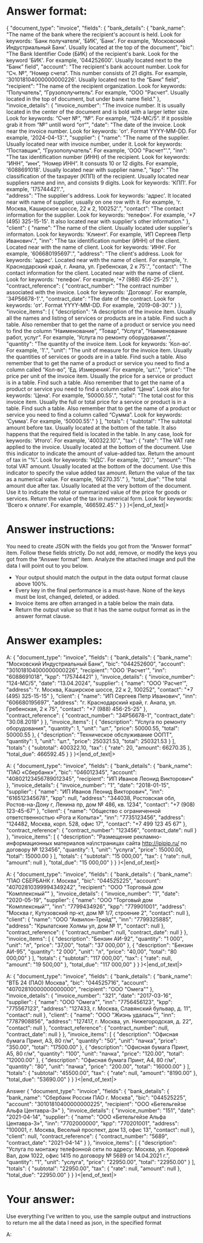 # Answer format:
{
  "document_type": "invoice",
  "fields": {
    "bank_details": {
      "bank_name": "The name of the bank where the recipient's account is held. Look for keywords: 'Банк получателя', 'БИК', 'Банк'. For example, 'Московский Индустриальный Банк'. Usually located at the top of the document",
      "bic": "The Bank Identifier Code (БИК) of the recipient's bank. Look for the keyword 'БИК'. For example, '044252600'. Usually located next to the “Банк” field",
      "account": "The recipient's bank account number. Look for “Сч. №“, “Номер счета“. This number consists of 21 digits. For example, '301018104000000000226'. Usually located next to the “Банк” field",
      "recipient": "The name of the recipient organization. Look for keywords: “Получатель“, “Грузополучитель“. For example, “ООО \"Расчет\". Usually located in the top of document, but under bank name field."
    },
    "invoice_details": {
      "invoice_number": "The invoice number. It is usually located in the center of the document and is bold with a larger letter size. Look for keywords: “Счет №“, “№“. For example, “124-MC/5“. If it possible grab it from “№“ untill word “от“",
      "date": "The date of the invoice. Look near the invoice number. Look for keywords: 'от'. Format YYYY-MM-DD. For example, '2024-04-13'.",
      "supplier": {
        "name": "The name of the supplier. Usually located near with invoice number, under it. Look for keywords: “Поставщик“, “Грузополучатель“. For example, 'ООО \"Расчет\"'.",
        "inn": "The tax identification number (ИНН) of the recipient. Look for keywords: “ИНН“, “инн“, “Номер ИНН“. It consusts 10 or 12 digits. For example, '6088691018'. Usually located near with supplier name.",
        "kpp": "The classification of the taxpayer (КПП) of the recipient. Usually located near suppliers name and inn, and consists 9 digits. Look for keywords: 'КПП'. For example, '175744421'.",	
        "address": "The supplier's address. Look for keywords: 'адрес'. It located near with name of supplier, usually on one row with it. For example, 'г. Москва, Каширское шоссе, 22 к 2, 100252'.",
        "contact": "The contact information for the supplier. Look for keywords: 'телефон'. For example, '+7 (495) 325-15-15'. It also located near with supplier's other information."
      },
      "client": {
        "name": "The name of the client. Usually located uder supplier's informaton. Look for keywords: 'Клиент'. For example, 'ИП Сергеев Петр Иванович'.",
        "inn": "The tax identification number (ИНН) of the client. Located near with the name of client. Look for keywords: 'ИНН'. For example, '606680195697'.",
        "address": "The client's address. Look for keywords: 'адрес'. Located near with the name of client. For example, 'г. Краснодарский край, г. Анапа, ул. Гребенская, 2 к 75'.",
        "contact": "The contact information for the client. Located near with the name of client. Look for keywords: 'телефон'. For example, '+7 (988) 456-25-25'."
      },
      "contract_reference": {
        "contract_number": "The contract number associated with the invoice. Look for keywords: 'Договор'. For example, '34Р56678-1'.",
        "contract_date": "The date of the contract. Look for keywords: 'от'. Format YYYY-MM-DD. For example, '2019-08-30'."
      }
    },
    "invoice_items": [
      {
        "description": "A description of the invoice item. Usually all the names and listing of services or products are in a table. Find such a table. Also remember that to get the name of a product or service you need to find the column “Наименование”, “Товар”, “Услуга”, ”Наименование работ, услуг”. For example, 'Услуга по ремонту оборудования'.",
        "quantity": "The quantity of the invoice item. Look for keywords: 'Кол-во'. For example, '1'.",
        "unit": "The unit of measure for the invoice item. Usually the quantities of services or goods are in a table. Find such a table. Also remember that to get the name of a product or service you need to find a column called “Кол-во”, 'Ед. Измерения'. For example, 'шт.'.",
        "price": "The price per unit of the invoice item. Usually the price for a service or product is in a table. Find such a table. Also remember that to get the name of a product or service you need to find a column called “Цена”. Look also for keywords: 'Цена'. For example, '50000.55'.",
        "total": "The total cost for this invoice item. Usually the full or total price for a service or product is in a table. Find such a table. Also remember that to get the name of a product or service you need to find a column called “Сумма”. Look for keywords: 'Сумма'. For example, '50000.55'."
      }
    ],
    "totals": {
      "subtotal": "The subtotal amount before tax. Usually located at the bottom of the table. It also happens that the required field is located in the table. In any case, look for keywords: 'Итого'. For example, '400322.10'.",
      "tax": {
        "rate": "The VAT rate applied to the invoice. Usually located at the bottom of the document. Use this indicator to indicate the amount of value-added tax. Return the amount of tax in “%”. Look for keywords: 'НДС'. For example, '20'.",
        "amount": "The total VAT amount. Usually located at the bottom of the document. Use this indicator to specify the value added tax amount. Return the value of the tax as a numerical value. For example, '66270.35'."
      },
      "total_due": "The total amount due after tax. Usually located at the very bottom of the document. Use it to indicate the total or summarized value of the price for goods or services. Return the value of the tax in numerical form. Look for keywords: 'Всего к оплате'. For example, '466592.45'."
    }
  }
}<|end_of_text|>

# Answer instructions:
You need to create JSON with the fields you got from the “Answer format” item. Follow these fields strictly. Do not add, remove, or modify the keys you got from the “Answer format” item. 
 Analyze the attached image and pull the data I will point out to you below.
- Your output should match the output in the data output format clause above 100%. 
- Every key in the final performance is a must-have. None of the keys must be lost, changed, deleted, or added.
- Invoice items are often arranged in a table below the main data.
- Return the output value so that it has the same output format as in the answer format clause.

# Answer examples:

A:
{
  "document_type": "invoice",
  "fields": {
    "bank_details": {
      "bank_name": "Московский Индустриальный Банк",
      "bic": "044252600",
      "account": "301018104000000000226",
      "recipient": "ООО 'Расчет'",
      "inn": "6088691018",
      "kpp": "175744421"
    },
    "invoice_details": {
      "invoice_number": "124-MC/5",
      "date": "13.04.2024",
      "supplier": {
        "name": "ООО 'Расчет'",
        "address": "г. Москва, Каширское шоссе, 22 к 2, 100252",
        "contact": "+7 (495) 325-15-15"
      },
      "client": {
        "name": "ИП Сергеев Петр Иванович",
        "inn": "606680195697",
        "address": "г. Краснодарский край, г. Анапа, ул. Гребенская, 2 к 75",
        "contact": "+7 (988) 456-25-25"
      },
      "contract_reference": {
        "contract_number": "34Р56678-1",
        "contract_date": "30.08.2019"
      }
    },
    "invoice_items": [
      {
        "description": "Услуга по ремонту оборудования",
        "quantity": 1,
        "unit": "шт.",
        "price": 50000.55,
        "total": 50000.55
      },
      {
        "description": "Техническое обслуживание ООПТ",
        "quantity": 1,
        "unit": "шт.",
        "price": 250321.53,
        "total": 250321.53
      }
    ],
    "totals": {
      "subtotal": 400322.10,
      "tax": {
        "rate": 20,
        "amount": 66270.35
      },
      "total_due": 466592.45
    }
  }
}<|end_of_text|>

A:
{
  "document_type": "invoice",
  "fields": {
    "bank_details": {
      "bank_name": "ПАО «Сбербанк»",
      "bic": "046012345",
      "account": "40802123456789012345",
      "recipient": "ИП Иванов Леонид Викторович"
    },
    "invoice_details": {
      "invoice_number": "1",
      "date": "2018-01-15",
      "supplier": {
        "name": "ИП Иванов Леонид Викторович",
        "inn": "616512345678",
        "kpp": null,
        "address": "344038, Ростовская обл, Ростов-на-Дону г, Ленина пр, дом № 486, кв. 1234",
        "contact": "+7 (908) 123-45-67"
      },
      "client": {
        "name": "Общество с ограниченной ответственностью «Рога и Копыта»",
        "inn": "7735123456",
        "address": "124482, Москва, корп. 528, офис 17",
        "contact": "+7 499 123 45 67"
      },
      "contract_reference": {
        "contract_number": "123456",
        "contract_date": null
      }
    },
    "invoice_items": [
      {
        "description": "Размещение рекламно-информационных материалов на\nстраницах сайта http://ipipip.ru/ по договору № 123456",
        "quantity": 1,
        "unit": "услуга",
        "price": 15000.00,
        "total": 15000.00
      }
    ],
    "totals": {
      "subtotal": "15 000,00",
      "tax": {
        "rate": null,
        "amount": null
      },
      "total_due": "15 000,00"
    }
  }
}<|end_of_text|>

A:
{
  "document_type": "invoice",
  "fields": {
    "bank_details": {
      "bank_name": "ПАО СБЕРБАНК г. Москва",
      "bic": "044525225",
      "account": "40702810399994349242",
      "recipient": "ООО \"Торговый дом \"Комплексный\""
    },
    "invoice_details": {
      "invoice_number": "1",
      "date": "2020-05-19",
      "supplier": {
        "name": "ООО \"Торговый дом \"Комплексный\"",
        "inn": "7799434926",
        "kpp": "779901001",
        "address": "Москва г, Кутузовский пр-кт, дом № 1/7, строение 2",
        "contact": null
      },
      "client": {
        "name": "ООО \"Аквилон-Трейд\"",
        "inn": "7799325885",
        "address": "Крылатские Холмы ул, дом № 1",
        "contact": null
      },
      "contract_reference": {
        "contract_number": null,
        "contract_date": null
      }
    },
    "invoice_items": [
      {
        "description": "Бензин АИ-92",
        "quantity": "1 000",
        "unit": "л",
        "price": "37,00",
        "total": "37 000,00"
      },
      {
        "description": "Бензин АИ-95",
        "quantity": "2 000",
        "unit": "л",
        "price": "40,00",
        "total": "80 000,00"
      }
    ],
    "totals": {
      "subtotal": "117 000,00",
      "tax": {
        "rate": null,
        "amount": "19 500,00"
      },
      "total_due": "117 000,00"
    }
  }
}<|end_of_text|>

A:
{
  "document_type": "invoice",
  "fields": {
    "bank_details": {
      "bank_name": "ВТБ 24 (ПАО) Москва",
      "bic": "044525716",
      "account": "40702810000000000000",
      "recipient": "ООО \"Омега\""
    },
    "invoice_details": {
      "invoice_number": "321",
      "date": "2017-03-16",
      "supplier": {
        "name": "ООО \"Омега\"",
        "inn": "7756456123",
        "kpp": "775567123",
        "address": "127433, г. Москва, Славянский бульвар, д. 11",
        "contact": null
      },
      "client": {
        "name": "ООО \"Жизнь удалась\"",
        "inn": "7787908856",
        "address": "127417, г. Москва, ул. Нижегородская, д. 22",
        "contact": null
      },
      "contract_reference": {
        "contract_number": null,
        "contract_date": null
      }
    },
    "invoice_items": [
      {
        "description": "Офисная бумага Принт, А3, 80 г/м",
        "quantity": "50",
        "unit": "пачка",
        "price": "350.00",
        "total": "17500.00"
      },
      {
        "description": "Офисная бумага Принт, А5, 80 г/м",
        "quantity": "100",
        "unit": "пачка",
        "price": "120.00",
        "total": "12000.00"
      },
      {
        "description": "Офисная бумага Принт, А4, 80 г/м",
        "quantity": "80",
        "unit": "пачка",
        "price": "200.00",
        "total": "16000.00"
      }
    ],
    "totals": {
      "subtotal": "45500.00",
      "tax": {
        "rate": null,
        "amount": "8190.00"
      },
      "total_due": "53690.00"
    }
  }
}<|end_of_text|>

Answer
{
  "document_type": "invoice",
  "fields": {
    "bank_details": {
      "bank_name": "Сбербанк России ПАО г. Москва",
      "bic": "044525225",
      "account": "30101810400000000225",
      "recipient": "ООО «Бетельгейзе Альфа Центавра-3»"
    },
    "invoice_details": {
      "invoice_number": "151",
      "date": "2021-04-14",
      "supplier": {
        "name": "ООО «Бетельгейзе Альфа Центавра-3»",
        "inn": "7702000000",
        "kpp": "770201001",
        "address": "100001, г. Москва, Веселый проспект, дом 13, офис 13",
        "contact": null
      },
      "client": null,
      "contract_reference": {
        "contract_number": "5689",
        "contract_date": "2021-04-14"
      }
    },
    "invoice_items": [
      {
        "description": "Услуга по монтажу телефонной сети по адресу: Москва, ул. Коровий Вал, дом 1022, офис 1415 по договору № 5689 от 14.04.2021 г.",
        "quantity": "1",
        "unit": "услуга",
        "price": "22950.00",
        "total": "22950.00"
      }
    ],
    "totals": {
      "subtotal": "22950.00",
      "tax": {
        "rate": null,
        "amount": null
      },
      "total_due": "22950.00"
    }
  }
}<|end_of_text|>
# Your answer:
Use everything I've written to you, use the sample output and instructions to return me all the data I need as json, in the specified format

A: